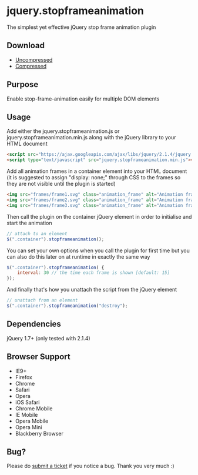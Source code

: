 # jquery.stopframeanimation
The simplest yet effective jQuery stop frame animation plugin

Download
--------
* [Uncompressed](https://raw.github.com/afklondon/jquery.stopframeanimation/master/src/jquery.stopframeanimation.js)
* [Compressed](https://raw.github.com/afklondon/jquery.stopframeanimation/master/src/jquery.stopframeanimation.min.js)

Purpose
-------
Enable stop-frame-animation easily for multiple DOM elements

Usage
-----
Add either the jquery.stopframeanimation.js or jquery.stopframeanimation.min.js along with the jQuery library to your HTML document

```html
<script src="https://ajax.googleapis.com/ajax/libs/jquery/2.1.4/jquery.min.js"></script>
<script type="text/javascript" src="jquery.stopframeanimation.min.js"></script>
```

Add all animation frames in a container element into your HTML document (it is suggested to assign "display: none;" through CSS to the frames so they are not visible until the plugin is started)

```html
<img src="frames/frame1.svg" class="animation_frame" alt="Animation frame" onerror="$(this).hide();" style="display: none;">
<img src="frames/frame2.svg" class="animation_frame" alt="Animation frame" onerror="$(this).hide();" style="display: none;">
<img src="frames/frame3.svg" class="animation_frame" alt="Animation frame" onerror="$(this).hide();" style="display: none;">
```

Then call the plugin on the container jQuery element in order to initialise and start the animation

```javascript
// attach to an element
$(".container").stopframeanimation();
```

You can set your own options when you call the plugin for first time but you can also do this later on at runtime in exactly the same way

```javascript
$(".container").stopframeanimation( {
    interval: 30 // the time each frame is shown [default: 15]
});
```

And finally that's how you unattach the script from the jQuery element

```javascript
// unattach from an element
$(".container").stopframeanimation("destroy");
```

Dependencies
-------
jQuery 1.7+ (only tested with 2.1.4)

Browser Support
-------
* IE9+
* Firefox
* Chrome
* Safari
* Opera
* iOS Safari
* Chrome Mobile
* IE Mobile
* Opera Mobile
* Opera Mini
* Blackberry Browser

Bug?
-------
Please do [submit a ticket](https://github.com/afklondon/jquery.stopframeanimation/issues/new) if you notice a bug. Thank you very much :)
